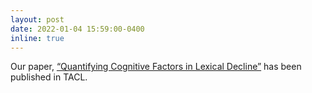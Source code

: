 ```yaml
---
layout: post
date: 2022-01-04 15:59:00-0400
inline: true
---
```


Our paper, [“Quantifying Cognitive Factors in Lexical Decline”](https://direct.mit.edu/tacl/article-pdf/doi/10.1162/tacl_a_00441/1979747/tacl_a_00441.pdf) has been published in TACL.